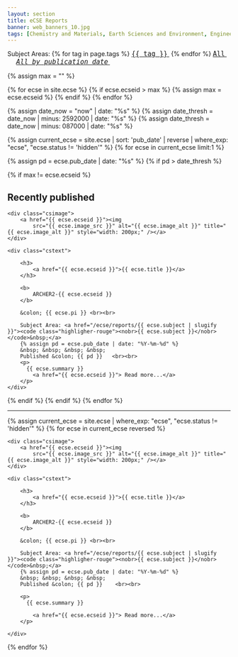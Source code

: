 ```yaml
---
layout: section
title: eCSE Reports
banner: web_banners_10.jpg
tags: [Chemistry and Materials, Earth Sciences and Environment, Engineering and Energy,  Mathematics and Computer Science]
---
```


  
<div>
Subject Areas:
{% for tag in page.tags %}
<a href="/ecse/reports/{{ tag | slugify }}" ><code  style="font-size:15px;"><nobr>{{ tag }}</nobr></code>&nbsp;</a>
{% endfor %} 
<a href="/ecse/reports/" ><code  style="font-size:15px;"><nobr>All</nobr></code>&nbsp;</a> &nbsp;&nbsp;&nbsp;&nbsp;
<a href="/ecse/reports/date" ><code  style="font-size:15px;"><nobr><i>All by publication date</i></nobr></code>&nbsp;</a> 
</div>
 
<!-- first find what is the highted ecse code -->

{% assign max = "" %}

{% for ecse in site.ecse %}
{% if ecse.ecseid > max %}
{% assign max = ecse.ecseid %}
{% endif %}
{% endfor %}



<!--  First - display the most recently published  -->

{% assign date_now = "now" | date: "%s" %}
{% assign date_thresh = date_now | minus: 2592000 | date: "%s" %}
{% assign date_thresh = date_now | minus: 087000 | date: "%s" %}

{% assign current_ecse = site.ecse | sort: 'pub_date' | reverse | where_exp: "ecse", "ecse.status != 'hidden'" %}
{% for ecse in current_ecse limit:1 %}

{% assign pd = ecse.pub_date | date: "%s" %}
{% if pd > date_thresh %}

<!--  but don't bother if the most recent is the highest numbered -->

{% if max != ecse.ecseid %}


## Recently published

<div class="casestudy">

	<div class="csimage">
		<a href="{{ ecse.ecseid }}"><img
			src="{{ ecse.image_src }}" alt="{{ ecse.image_alt }}" title="{{ ecse.image_alt }}" style="width: 200px;" /></a>
	</div>

	<div class="cstext">

		<h3>
			<a href="{{ ecse.ecseid }}">{{ ecse.title }}</a>
		</h3>

		<b>
			ARCHER2-{{ ecse.ecseid }} 
		</b>

 		&colon; {{ ecse.pi }} <br><br>

		Subject Area: <a href="/ecse/reports/{{ ecse.subject | slugify }}"><code class="highligher-rouge"><nobr>{{ ecse.subject }}</nobr></code>&nbsp;</a>
        {% assign pd = ecse.pub_date | date: "%Y-%m-%d" %}
		&nbsp; &nbsp; &nbsp; &nbsp;
		Published &colon; {{ pd }}   <br><br>	
		<p>
          {{ ecse.summary }}		 
			<a href="{{ ecse.ecseid }}"> Read more...</a>
		</p>
	</div>
</div>
{% endif %}
{% endif %}
{% endfor %}



<hr>





<!-- Now display all the projects, in project code order, newest first -->

{% assign current_ecse = site.ecse | where_exp: "ecse", "ecse.status != 'hidden'" %}
{% for ecse in current_ecse reversed %}



<div class="casestudy">

	<div class="csimage">
		<a href="{{ ecse.ecseid }}"><img
			src="{{ ecse.image_src }}" alt="{{ ecse.image_alt }}" title="{{ ecse.image_alt }}" style="width: 200px;" /></a>
	</div>

	<div class="cstext">

		<h3>
			<a href="{{ ecse.ecseid }}">{{ ecse.title }}</a>
		</h3>

		<b>
			ARCHER2-{{ ecse.ecseid }} 
		</b>

 		&colon; {{ ecse.pi }} <br><br>

		Subject Area: <a href="/ecse/reports/{{ ecse.subject | slugify }}"><code class="highligher-rouge"><nobr>{{ ecse.subject }}</nobr></code>&nbsp;</a>
        {% assign pd = ecse.pub_date | date: "%Y-%m-%d" %}
		&nbsp; &nbsp; &nbsp; &nbsp;
		Published &colon; {{ pd }}    <br><br>	

		<p>
          {{ ecse.summary }}
		 
			<a href="{{ ecse.ecseid }}"> Read more...</a>
		</p>

	</div>
</div>






{% endfor %}







